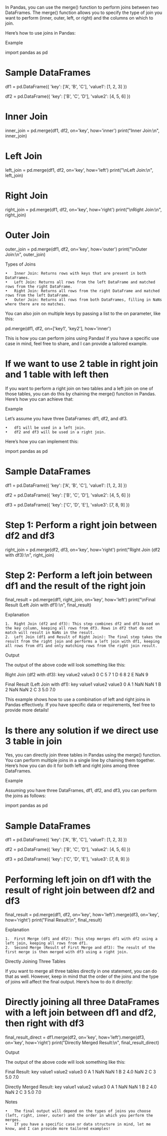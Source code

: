 In Pandas, you can use the merge() function to perform joins between two DataFrames. The merge() function allows you to specify the type of join you want to perform (inner, outer, left, or right) and the columns on which to join.

Here’s how to use joins in Pandas:

Example

import pandas as pd

# Sample DataFrames
df1 = pd.DataFrame({
    'key': ['A', 'B', 'C'],
    'value1': [1, 2, 3]
})

df2 = pd.DataFrame({
    'key': ['B', 'C', 'D'],
    'value2': [4, 5, 6]
})

# Inner Join
inner_join = pd.merge(df1, df2, on='key', how='inner')
print("Inner Join:\n", inner_join)

# Left Join
left_join = pd.merge(df1, df2, on='key', how='left')
print("\nLeft Join:\n", left_join)

# Right Join
right_join = pd.merge(df1, df2, on='key', how='right')
print("\nRight Join:\n", right_join)

# Outer Join
outer_join = pd.merge(df1, df2, on='key', how='outer')
print("\nOuter Join:\n", outer_join)

Types of Joins

	•	Inner Join: Returns rows with keys that are present in both DataFrames.
	•	Left Join: Returns all rows from the left DataFrame and matched rows from the right DataFrame.
	•	Right Join: Returns all rows from the right DataFrame and matched rows from the left DataFrame.
	•	Outer Join: Returns all rows from both DataFrames, filling in NaNs where there are no matches.

You can also join on multiple keys by passing a list to the on parameter, like this:

pd.merge(df1, df2, on=['key1', 'key2'], how='inner')

This is how you can perform joins using Pandas! If you have a specific use case in mind, feel free to share, and I can provide a tailored example.









# If we want to use 2 table in right join and 1 table with left then

If you want to perform a right join on two tables and a left join on one of those tables, you can do this by chaining the merge() function in Pandas. Here’s how you can achieve that:

Example

Let’s assume you have three DataFrames: df1, df2, and df3.

	•	df1 will be used in a left join.
	•	df2 and df3 will be used in a right join.

Here’s how you can implement this:

import pandas as pd

# Sample DataFrames
df1 = pd.DataFrame({
    'key': ['A', 'B', 'C'],
    'value1': [1, 2, 3]
})

df2 = pd.DataFrame({
    'key': ['B', 'C', 'D'],
    'value2': [4, 5, 6]
})

df3 = pd.DataFrame({
    'key': ['C', 'D', 'E'],
    'value3': [7, 8, 9]
})

# Step 1: Perform a right join between df2 and df3
right_join = pd.merge(df2, df3, on='key', how='right')
print("Right Join (df2 with df3):\n", right_join)

# Step 2: Perform a left join between df1 and the result of the right join
final_result = pd.merge(df1, right_join, on='key', how='left')
print("\nFinal Result (Left Join with df1):\n", final_result)

Explanation

	1.	Right Join (df2 and df3): This step combines df2 and df3 based on the key column, keeping all rows from df3. Rows in df2 that do not match will result in NaNs in the result.
	2.	Left Join (df1 and Result of Right Join): The final step takes the result from the right join and performs a left join with df1, keeping all rows from df1 and only matching rows from the right join result.

Output

The output of the above code will look something like this:

Right Join (df2 with df3):
   key  value2  value3
0   C       5       7
1   D       6       8
2   E     NaN       9

Final Result (Left Join with df1):
   key  value1  value2  value3
0   A       1     NaN     NaN
1   B       2     NaN     NaN
2   C       3     5.0     7.0

This example shows how to use a combination of left and right joins in Pandas effectively. If you have specific data or requirements, feel free to provide more details!



# Is there any solution if we direct use 3 table in join

Yes, you can directly join three tables in Pandas using the merge() function. You can perform multiple joins in a single line by chaining them together. Here’s how you can do it for both left and right joins among three DataFrames.

Example

Assuming you have three DataFrames, df1, df2, and df3, you can perform the joins as follows:

import pandas as pd

# Sample DataFrames
df1 = pd.DataFrame({
    'key': ['A', 'B', 'C'],
    'value1': [1, 2, 3]
})

df2 = pd.DataFrame({
    'key': ['B', 'C', 'D'],
    'value2': [4, 5, 6]
})

df3 = pd.DataFrame({
    'key': ['C', 'D', 'E'],
    'value3': [7, 8, 9]
})

# Performing left join on df1 with the result of right join between df2 and df3
final_result = pd.merge(df1, df2, on='key', how='left').merge(df3, on='key', how='right')
print("Final Result:\n", final_result)

Explanation

	1.	First Merge (df1 and df2): This step merges df1 with df2 using a left join, keeping all rows from df1.
	2.	Second Merge (Result of First Merge and df3): The result of the first merge is then merged with df3 using a right join.

Directly Joining Three Tables

If you want to merge all three tables directly in one statement, you can do that as well. However, keep in mind that the order of the joins and the type of joins will affect the final output. Here’s how to do it directly:

# Directly joining all three DataFrames with a left join between df1 and df2, then right with df3
final_result_direct = df1.merge(df2, on='key', how='left').merge(df3, on='key', how='right')
print("Directly Merged Result:\n", final_result_direct)

Output

The output of the above code will look something like this:

Final Result:
   key  value1  value2  value3
0   A       1     NaN     NaN
1   B       2     4.0     NaN
2   C       3     5.0     7.0

Directly Merged Result:
   key  value1  value2  value3
0   A       1     NaN     NaN
1   B       2     4.0     NaN
2   C       3     5.0     7.0

Notes

	•	The final output will depend on the types of joins you choose (left, right, inner, outer) and the order in which you perform the merges.
	•	If you have a specific case or data structure in mind, let me know, and I can provide more tailored examples!

 

